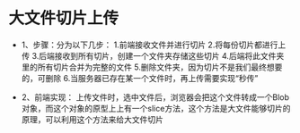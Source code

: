 # 大文件切片上传

+ 1、步骤：分为以下几步：
1.前端接收文件并进行切片
2.将每份切片都进行上传
3.后端接收到所有切片，创建一个文件夹存储这些切片
4.后端将此文件夹里的所有切片合并为完整的文件
5.删除文件夹，因为切片不是我们最终想要的，可删除
6.当服务器已存在某一个文件时，再上传需要实现“秒传”

+ 2、前端实现：
上传文件时，选中文件后，浏览器会把这个文件转成一个Blob对象，而这个对象的原型上上有一个slice方法，这个方法是大文件能够切片的原理，可以利用这个方法来给大文件切片

